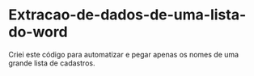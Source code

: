 # Extracao-de-dados-de-uma-lista-do-word
Criei este código para automatizar e pegar apenas os nomes de uma grande lista de cadastros.
